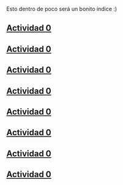 Esto dentro de poco será un bonito índice :)

## [Actividad 0](Actividad%200/Act0_Quiniela.md)

## [Actividad 0](Actividad%200/Act0_Quiniela.md)

## [Actividad 0](Actividad%200/Act0_Quiniela.md)

## [Actividad 0](Actividad%200/Act0_Quiniela.md)

## [Actividad 0](Actividad%200/Act0_Quiniela.md)

## [Actividad 0](Actividad%200/Act0_Quiniela.md)

## [Actividad 0](Actividad%200/Act0_Quiniela.md)

## [Actividad 0](Actividad%200/Act0_Quiniela.md)

